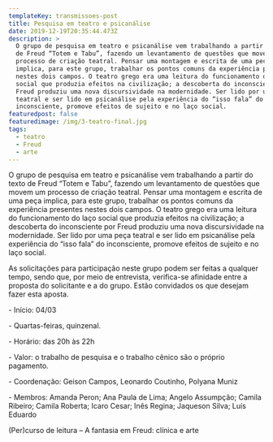 ```yaml
---
templateKey: transmissoes-post
title: Pesquisa em teatro e psicanálise
date: 2019-12-19T20:35:44.473Z
description: >
  O grupo de pesquisa em teatro e psicanálise vem trabalhando a partir do texto
  de Freud “Totem e Tabu”, fazendo um levantamento de questões que movem um
  processo de criação teatral. Pensar uma montagem e escrita de uma peça
  implica, para este grupo, trabalhar os pontos comuns da experiência presentes
  nestes dois campos. O teatro grego era uma leitura do funcionamento do laço
  social que produzia efeitos na civilização; a descoberta do inconsciente por
  Freud produziu uma nova discursividade na modernidade. Ser lido por uma peça
  teatral e ser lido em psicanálise pela experiência do “isso fala” do
  inconsciente, promove efeitos de sujeito e no laço social.
featuredpost: false
featuredimage: /img/3-teatro-final.jpg
tags:
  - teatro
  - Freud
  - arte
---
```


O grupo de pesquisa em teatro e psicanálise vem trabalhando a partir do texto de Freud “Totem e Tabu”, fazendo um levantamento de questões que movem um processo de criação teatral. Pensar uma montagem e escrita de uma peça implica, para este grupo, trabalhar os pontos comuns da experiência presentes nestes dois campos. O teatro grego era uma leitura do funcionamento do laço social que produzia efeitos na civilização; a descoberta do inconsciente por Freud produziu uma nova discursividade na modernidade. Ser lido por uma peça teatral e ser lido em psicanálise pela experiência do “isso fala” do inconsciente, promove efeitos de sujeito e no laço social.

As solicitações para participação neste grupo podem ser feitas a qualquer tempo, sendo que, por meio de entrevista, verifica-se afinidade entre a proposta do solicitante e a do grupo. Estão convidados os que desejam fazer esta aposta.

\- Início: 04/03

\- Quartas-feiras, quinzenal.

\- Horário: das 20h às 22h

\- Valor: o trabalho de pesquisa e o trabalho cênico são o próprio pagamento.

\- Coordenação: Geison Campos, Leonardo Coutinho, Polyana Muniz

\- Membros: Amanda Peron; Ana Paula de Lima; Angelo Assumpção; Camila Ribeiro; Camila Roberta; Icaro Cesar; Inês Regina; Jaqueson Silva; Luís Eduardo

(Per)curso de leitura – A fantasia em Freud: clínica e arte
